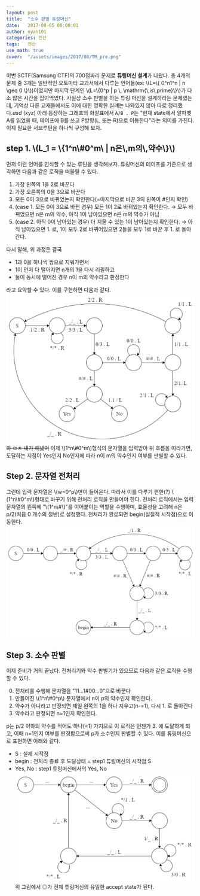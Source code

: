 ```yaml
---
layout: post
title:  "소수 판별 튜링머신"
date:   2017-08-05 00:00:01
author: nyan101
categories: 전산
tags:	전산
use_math: true
cover:  "/assets/images/2017/08/TM_pre.png"
---
```

이번 SCTF(Samsung CTF)의 700점짜리 문제로 **튜링머신 설계**가 나왔다. 총 4개의 문제 중 3개는 일반적인 오토마타 교과서에서 다루는 언어들(ex: \\(L=\\{ 0^n1^n | n \\geq 0 \\}\\))이었지만 마지막 단계인 \\(L=\\{0^p | p \\, \\mathrm{\\,is\\,prime}\\}\\)가 다소 많은 시간을 잡아먹었다. 사실상 소수 판별을 하는 튜링 머신을 설계하라는 문제였는데, 기억상 다른 교재들에서도 이에 대한 명확한 실례는 나와있지 않아 따로 정리했다.$asd$ \(xyz\)
아래 등장하는 그래프의 화살표에서 `A/B . P`는 "현재 state에서 알파벳 A를 읽었을 때, 테이프에 B를 쓰고 P방향(L, 또는 R)으로 이동한다"라는 의미를 가진다. 이제 필요한 서브루틴을 하나씩 구성해 보자.



## step 1. \\(L_1 = \\{1^n\\#0^m\\ | n은\\,m의\\,약수\\}\\)

먼저 이런 언어를 인식할 수 있는 루틴을 생각해보자. 튜링머신의 테이프를 기준으로 생각하면 다음과 같은 로직을 떠올릴 수 있다.

1. 가장 왼쪽의 1을 2로 바꾼다
2. 가장 오른쪽의 0을 3으로 바꾼다
3. 모든 0이 3으로 바뀌었는지 확인한다(=마지막으로 바꾼 3의 왼쪽이 #인지 확인)
4. (case 1. 모든 0이 3으로 바뀐 경우) 모든 1이 2로 바뀌었는지 확인한다.
  → 모두 바뀌었으면 n은 m의 약수, 아직 1이 남아있으면 n은 m의 약수가 아님
5. (case 2. 아직 0이 남아있는 경우) 더 지울 수 있는 1이 남아있는지 확인한다.
  → 아직 남아있으면 1. 로, 1이 모두 2로 바뀌어있으면 2들을 모두 1로 바꾼 후 1. 로 돌아간다.

다시 말해, 위 과정은 결국

- 1과 0을 하나씩 쌍으로 지워가면서
- 1이 먼저 다 떨어지면 n개의 1을 다시 리필하고
- 둘이 동시에 떨어진 경우 n이 m의 약수라고 판정한다

라고 요약할 수 있다. 이를 구현하면 다음과 같다.
<img src="/assets/images/2017/08/TM_div.png" width="700px">
~~와 ㅁㅊ 내가 해냈어~~ 이제 \\(1^n\\#0^m\\)형식의 문자열을 입력받아 위 흐름을 따라가면, 도달하는 지점이 Yes인지 No인지에 따라 n이 m의 약수인지 여부를 판별할 수 있다.

## Step 2. 문자열 전처리
그런데 입력 문자열은 \\(w=0^p\\)만이 들어온다. 따라서 이를 다루기 편한(?)  \\(1^n\\#0^m\\)형태로 바꾸기 위해 전처리 로직을 만들어야 한다. 전처리 로직에서는 입력 문자열의 왼쪽에 "\\(1^n\\#\\)"를 이어붙이는 역할을 수행하며, 효율성을 고려해 n은 p/2(처음 0 개수의 절반)로 설정했다. 전처리가 완료되면 begin(실질적 시작점)으로 이동한다.
<img src="/assets/images/2017/08/TM_pre.png" width="700px">

## Step 3. 소수 판별
이제 준비가 거의 끝났다. 전처리기와 약수 판별기가 있으므로 다음과 같은 로직을 수행할 수 있다.

0. 전처리를 수행해 문자열을 "11...1#00...0"으로 바꾼다
1. 만들어진 \\(1^n\\#0^p\\) 문자열에서 n이 p의 약수인지 확인한다.
2. 약수가 아니라고 판정되면 제일 왼쪽의 1을 하나 지우고(n-=1),  다시 1. 로 돌아간다
3. 약수라고 판정되면 n=1인지 확인한다.

p는 p/2 이하의 약수를 적어도 하나(=1) 가지므로 이 로직은 언젠가 3. 에 도달하게 되고, 이때 n=1인지 여부를 판정함으로써 p가 소수인지 판별할 수 있다. 이를 튜링머신으로 표현하면 아래와 같다.

- S : 실제 시작점
- begin : 전처리 종료 후 도달상태 = step1 튜링머신의 시작점 S
- Yes, No : step1 튜링머신에서의 Yes, No 
  <img src="/assets/images/2017/08/TM_lv4-1.png" width="700px">
  위 그림에서 ◎가 전체 튜링머신의 유일한 accept state가 된다.